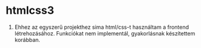 # htmlcss3

1. Ehhez az egyszerű projekthez sima html/css-t használtam a frontend létrehozásához. Funkciókat nem implementál, gyakorlásnak készítettem korábban.
